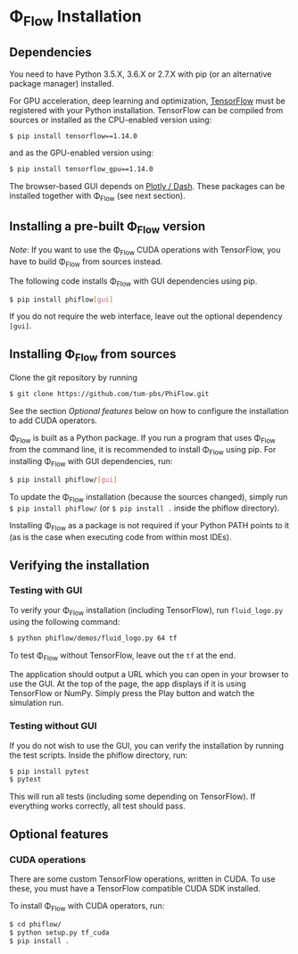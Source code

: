 # Φ<sub>Flow</sub> Installation

## Dependencies

You need to have Python 3.5.X, 3.6.X or 2.7.X with pip (or an alternative package manager) installed.

For GPU acceleration, deep learning and optimization, [TensorFlow](https://www.tensorflow.org/install/) must be registered with your Python installation.
TensorFlow can be compiled from sources or installed as the CPU-enabled version using:

```bash
$ pip install tensorflow==1.14.0
```

and as the GPU-enabled version using:

```bash
$ pip install tensorflow_gpu==1.14.0
```

The browser-based GUI depends on [Plotly / Dash](https://dash.plot.ly/installation).
These packages can be installed together with Φ<sub>Flow</sub> (see next section).

## Installing a pre-built Φ<sub>Flow</sub> version

*Note*: If you want to use the Φ<sub>Flow</sub> CUDA operations with TensorFlow, you have to build Φ<sub>Flow</sub> from sources instead.

The following code  installs Φ<sub>Flow</sub> with GUI dependencies using pip.

```bash
$ pip install phiflow[gui]
```

If you do not require the web interface, leave out the optional dependency `[gui]`.

## Installing Φ<sub>Flow</sub> from sources

Clone the git repository by running

```bash
$ git clone https://github.com/tum-pbs/PhiFlow.git
```

See the section *Optional features* below on how to configure the installation to add CUDA operators.

Φ<sub>Flow</sub> is built as a Python package.
If you run a program that uses Φ<sub>Flow</sub> from the command line, it is recommended to install Φ<sub>Flow</sub> using pip.
For installing Φ<sub>Flow</sub> with GUI dependencies, run:

```bash
$ pip install phiflow/[gui]
```

To update the Φ<sub>Flow</sub> installation (because the sources changed), simply run
`$ pip install phiflow/` (or `$ pip install .` inside the phiflow directory).

Installing Φ<sub>Flow</sub> as a package is not required if your Python PATH points to it (as is the case when executing code from within most IDEs).

## Verifying the installation

### Testing with GUI

To verify your Φ<sub>Flow</sub> installation (including TensorFlow), run `fluid_logo.py` using the following command:

```bash
$ python phiflow/demos/fluid_logo.py 64 tf
```

To test Φ<sub>Flow</sub> without TensorFlow, leave out the `tf` at the end.

The application should output a URL which you can open in your browser to use the GUI.
At the top of the page, the app displays if it is using TensorFlow or NumPy.
Simply press the Play button and watch the simulation run.

### Testing without GUI

If you do not wish to use the GUI, you can verify the installation by running the test scripts.
Inside the phiflow directory, run:

```bash
$ pip install pytest
$ pytest
```

This will run all tests (including some depending on TensorFlow).
If everything works correctly, all test should pass.

## Optional features

### CUDA operations

There are some custom TensorFlow operations, written in CUDA.
To use these, you must have a TensorFlow compatible CUDA SDK installed.

To install Φ<sub>Flow</sub> with CUDA operators, run:

```bash
$ cd phiflow/
$ python setup.py tf_cuda
$ pip install .
```
